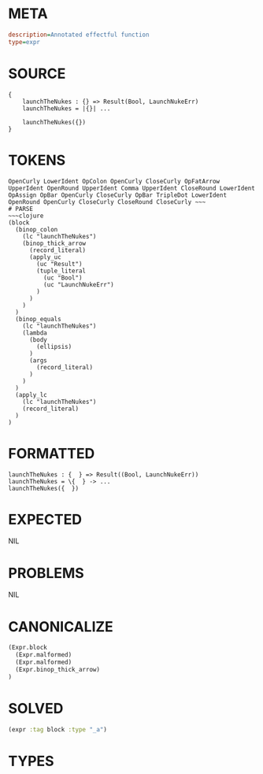 # META
~~~ini
description=Annotated effectful function
type=expr
~~~
# SOURCE
~~~roc
{
    launchTheNukes : {} => Result(Bool, LaunchNukeErr)
    launchTheNukes = |{}| ...

    launchTheNukes({})
}
~~~
# TOKENS
~~~text
OpenCurly LowerIdent OpColon OpenCurly CloseCurly OpFatArrow UpperIdent OpenRound UpperIdent Comma UpperIdent CloseRound LowerIdent OpAssign OpBar OpenCurly CloseCurly OpBar TripleDot LowerIdent OpenRound OpenCurly CloseCurly CloseRound CloseCurly ~~~
# PARSE
~~~clojure
(block
  (binop_colon
    (lc "launchTheNukes")
    (binop_thick_arrow
      (record_literal)
      (apply_uc
        (uc "Result")
        (tuple_literal
          (uc "Bool")
          (uc "LaunchNukeErr")
        )
      )
    )
  )
  (binop_equals
    (lc "launchTheNukes")
    (lambda
      (body
        (ellipsis)
      )
      (args
        (record_literal)
      )
    )
  )
  (apply_lc
    (lc "launchTheNukes")
    (record_literal)
  )
)
~~~
# FORMATTED
~~~roc
launchTheNukes : {  } => Result((Bool, LaunchNukeErr))
launchTheNukes = \{  } -> ...
launchTheNukes({  })
~~~
# EXPECTED
NIL
# PROBLEMS
NIL
# CANONICALIZE
~~~clojure
(Expr.block
  (Expr.malformed)
  (Expr.malformed)
  (Expr.binop_thick_arrow)
)
~~~
# SOLVED
~~~clojure
(expr :tag block :type "_a")
~~~
# TYPES
~~~roc
~~~
